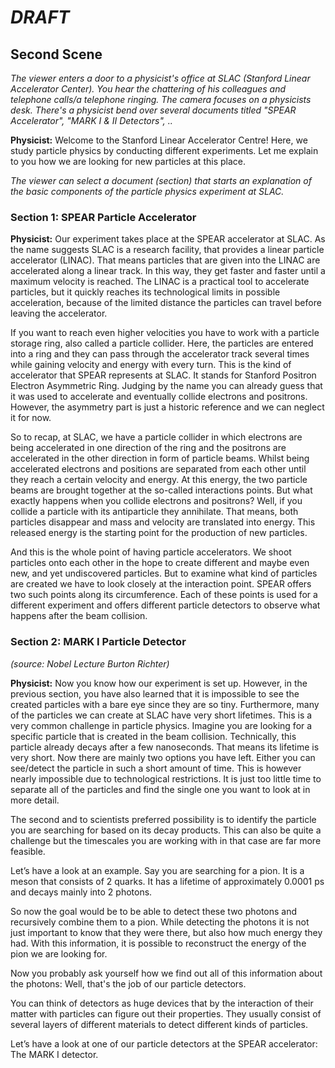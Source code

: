# _DRAFT_

## Second Scene




_The viewer enters a door to a physicist's office at SLAC (Stanford Linear Accelerator Center). You hear the chattering of his colleagues and telephone calls/a telephone ringing. 
The camera focuses on a physicists desk.
There's a physicist bend over several documents titled "SPEAR Accelerator", "MARK I & II Detectors", .._

**Physicist:** Welcome to the Stanford Linear Accelerator Centre! Here, we study particle physics by conducting different experiments. Let me explain to you how we are looking for new particles at this place.


_The viewer can select a document (section) that starts an explanation of the basic components of the particle physics experiment at SLAC._


### Section 1: SPEAR Particle Accelerator

**Physicist:** Our experiment takes place at the SPEAR accelerator at SLAC. As the name suggests SLAC is a research facility, that provides a linear particle accelerator (LINAC). That means particles that are given into the LINAC are accelerated along a linear track. In this way, they get faster and faster until a maximum velocity is reached. The LINAC is a practical tool to accelerate particles, but it quickly reaches its technological limits in possible acceleration, because of the limited distance the particles can travel before leaving the accelerator. 

If you want to reach even higher velocities you have to work with a particle storage ring, also called a particle collider. Here, the particles are entered into a ring and they can pass through the accelerator track several times while gaining velocity and energy with every turn. This is the kind of accelerator that SPEAR represents at SLAC. It stands for Stanford Positron Electron Asymmetric Ring. Judging by the name you can already guess that it was used to accelerate and eventually collide electrons and positrons. However, the asymmetry part is just a historic reference and we can neglect it for now. 

So to recap, at SLAC, we have a particle collider in which electrons are being accelerated in one direction of the ring and the positrons are accelerated in the other direction in form of particle beams. Whilst being accelerated electrons and positions are separated from each other until they reach a certain velocity and energy. At this energy, the two particle beams are brought together at the so-called interactions points. 
But what exactly happens when you collide electrons and positrons? Well, if you collide a particle with its antiparticle they annihilate. That means, both particles disappear and mass and velocity are translated into energy. This released energy is the starting point for the production of new particles. 

And this is the whole point of having particle accelerators. We shoot particles onto each other in the hope to create different and maybe even new, and yet undiscovered particles. But to examine what kind of particles are created we have to look closely at the interaction point. 
SPEAR offers two such points along its circumference. Each of these points is used for a different experiment and offers different particle detectors to observe what happens after the beam collision.


### Section 2: MARK I Particle Detector

_(source: Nobel Lecture Burton Richter)_

**Physicist:** Now you know how our experiment is set up. However, in the previous section, you have also learned that it is impossible to see the created particles with a bare eye since they are so tiny. Furthermore, many of the particles we can create at SLAC have very short lifetimes. This is a very common challenge in particle physics. Imagine you are looking for a specific particle that is created in the beam collision. Technically, this particle already decays after a few nanoseconds. That means its lifetime is very short. Now there are mainly two options you have left. Either you can see/detect the particle in such a short amount of time. This is however nearly impossible due to technological restrictions. It is just too little time to separate all of the particles and find the single one you want to look at in more detail.

The second and to scientists preferred possibility is to identify the particle you are searching for based on its decay products. This can also be quite a challenge but the timescales you are working with in that case are far more feasible.

Let’s have a look at an example.
Say you are searching for a pion. It is a meson that consists of 2 quarks. It has a lifetime of approximately 0.0001 ps and decays mainly into 2 photons.

So now the goal would be to be able to detect these two photons and recursively combine them to a pion. While detecting the photons it is not just important to know that they were there, but also how much energy they had. With this information, it is possible to reconstruct the energy of the pion we are looking for.

Now you probably ask yourself how we find out all of this information about the photons: Well, that's the job of our particle detectors.

You can think of detectors as huge devices that by the interaction of their matter with particles can figure out their properties.
They usually consist of several layers of different materials to detect different kinds of particles.

Let’s have a look at one of our particle detectors at the SPEAR accelerator: The MARK I detector. 



